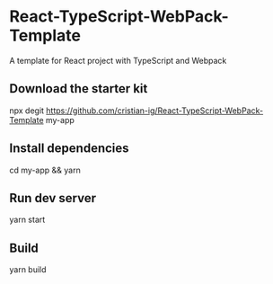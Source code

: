 # React-TypeScript-WebPack-Template
A template for React project with TypeScript and Webpack

## Download the starter kit

npx degit https://github.com/cristian-ig/React-TypeScript-WebPack-Template my-app

## Install dependencies

cd my-app &&
yarn

## Run dev server

yarn start

## Build

yarn build